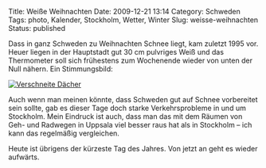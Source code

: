 Title: Weiße Weihnachten
Date: 2009-12-21 13:14
Category: Schweden
Tags: photo, Kalender, Stockholm, Wetter, Winter
Slug: weisse-weihnachten
Status: published

Dass in ganz Schweden zu Weihnachten Schnee liegt, kam zuletzt 1995 vor.
Heuer liegen in der Hauptstadt gut 30 cm pulvriges Weiß und das
Thermometer soll sich frühestens zum Wochenende wieder von unten der
Null nähern. Ein Stimmungsbild:

[![Verschneite
Dächer](/pic/snotak_s.jpg "Verschneite Dächer")](/pic/snotak_l.jpg)

Auch wenn man meinen könnte, dass Schweden gut auf Schnee vorbereitet
sein sollte, gab es dieser Tage doch starke Verkehrsprobleme in und um
Stockholm. Mein Eindruck ist auch, dass man das mit dem Räumen von Geh-
und Radwegen in Uppsala viel besser raus hat als in Stockholm – ich kann
das regelmäßig vergleichen.

Heute ist übrigens der kürzeste Tag des Jahres. Von jetzt an geht es
wieder aufwärts.

